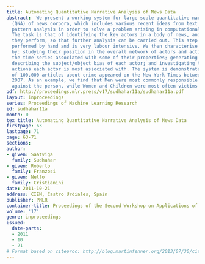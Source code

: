 ```yaml
---
title: Automating Quantitative Narrative Analysis of News Data
abstract: 'We present a working system for large scale quantitative narrative analysis
  (QNA) of news corpora, which includes various recent ideas from text mining and
  pattern analysis in order to solve a problem arising in computational social sciences.
  The task is that of identifying the key actors in a body of news, and the actions
  they perform, so that further analysis can be carried out. This step is normally
  performed by hand and is very labour intensive. We then characterise the actors
  by: studying their position in the overall network of actors and actions; studying
  the time series associated with some of their properties; generating scatter plots
  describing the subject/object bias of each actor; and investigating the types of
  actions each actor is most associated with. The system is demonstrated on a set
  of 100,000 articles about crime appeared on the New York Times between 1987 and
  2007. As an example, we find that Men were most commonly responsible for crimes
  against the person, while Women and Children were most often victims of those crimes.'
pdf: http://proceedings.mlr.press/v17/sudhahar11a/sudhahar11a.pdf
layout: inproceedings
series: Proceedings of Machine Learning Research
id: sudhahar11a
month: 0
tex_title: Automating Quantitative Narrative Analysis of News Data
firstpage: 63
lastpage: 71
page: 63-71
sections: 
author:
- given: Saatviga
  family: Sudhahar
- given: Roberto
  family: Franzosi
- given: Nello
  family: Cristianini
date: 2011-10-21
address: CIEM, Castro Urdiales, Spain
publisher: PMLR
container-title: Proceedings of the Second Workshop on Applications of Pattern Analysis
volume: '17'
genre: inproceedings
issued:
  date-parts:
  - 2011
  - 10
  - 21
# Format based on citeproc: http://blog.martinfenner.org/2013/07/30/citeproc-yaml-for-bibliographies/
---
```

